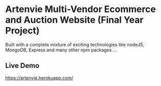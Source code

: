 # Artenvie Multi-Vendor Ecommerce and Auction Website (Final Year Project)

Built with a complete mixture of exciting technologies like nodeJS, MongoDB, Express and many other npm packages ...

## Live Demo

https://artenvie.herokuapp.com/
